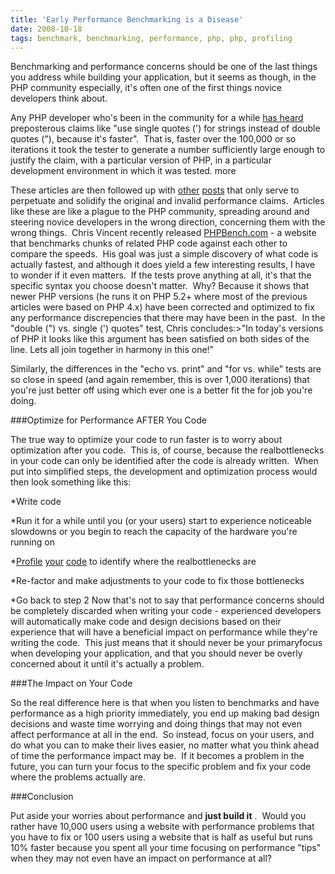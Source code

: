 ```yaml
---
title: 'Early Performance Benchmarking is a Disease'
date: 2008-10-18
tags: benchmark, benchmarking, performance, php, php, profiling
---
```


Benchmarking and performance concerns should be one of the 
last things you address while building your application, but it seems as though, in the PHP community especially, it's often one of the 
first things novice developers think about.

Any PHP developer who's been in the community for a while 
[has heard](http://reinholdweber.com/?p=3) preposterous claims like "use single quotes (') for strings instead of double quotes ("), because it's faster".  That is, faster over the 100,000 or so iterations it took the tester to generate a number sufficiently large enough to justify the claim, with a particular version of PHP, in a particular development environment in which it was tested.
more

These articles are then followed up with 
[other](http://www.chazzuka.com/blog/?p=163) 
[posts](http://blogs.digitss.com/php/php-performance-improvement-tips/) that only serve to perpetuate and solidify the original and invalid performance claims.  Articles like these are like a plague to the PHP community, spreading around and steering novice developers in the wrong direction, concerning them with the wrong things.  Chris Vincent recently released 
[PHPBench.com](http://www.phpbench.com/) - a website that benchmarks chunks of related PHP code against each other to compare the speeds.  His goal was just a simple discovery of what code is actually fastest, and although it does yield a few interesting results, I have to wonder if it even matters.  If the tests prove anything at all, it's that the specific syntax you choose 
doesn't matter.  Why? Because it shows that newer PHP versions (he runs it on PHP 5.2+ where most of the previous articles were based on PHP 4.x) have been corrected and optimized to fix any performance discrepencies that there may have been in the past.  In the "double (") vs. single (') quotes" test, Chris concludes:>"In today's versions of PHP it looks like this argument has been satisfied on both sides of the line. Lets all join together in harmony in this one!"

Similarly, the differences in the "echo vs. print" and "for vs. while" tests are so close in speed (and again remember, this is over 1,000 iterations) that you're just better off using which ever one is a better fit the for job you're doing.

###Optimize for Performance AFTER You Code

The true way to optimize your code to run faster is to worry about optimization 
after you code.  This is, of course, because the 
realbottlenecks in your code can only be identified 
after the code is already written.  When put into simplified steps, the development and optimization process would then look something like this:

*Write code

	
*Run it for a while until you (or your users) start to experience noticeable slowdowns or you begin to reach the capacity of the hardware you're running on

	
*[Profile](http://www.sitepoint.com/blogs/2007/04/23/faster-php-apps-profile-your-code-with-xdebug/) 
[your](http://devzone.zend.com/article/2899-Profiling-PHP-Applications-With-xdebug) 
[code](http://www.pseudocoder.com/archives/2007/04/24/how-to-really-use-xdebug-to-speed-up-your-app/) to identify where the 
realbottlenecks are

	
*Re-factor and make adjustments to your code to fix those bottlenecks

	
*Go back to step 2
Now that's not to say that performance concerns should be 
completely discarded when writing your code - experienced developers will automatically make code and design decisions based on their experience that will have a beneficial impact on performance while they're writing the code.  This just means that it should never be your 
primaryfocus when developing your application, and that you should never be overly concerned about it until it's actually a problem.

###The Impact on Your Code

So the real difference here is that when you listen to benchmarks and have performance as a high priority immediately, you end up making bad design decisions and waste time worrying and doing things that may not even affect performance at all in the end.  So instead, 
focus on your users, and do what you can to make their lives easier, no matter what you think ahead of time the performance impact may be.  If it becomes a problem in the future, you can turn your focus to the specific problem and fix your code where the problems actually are.

###Conclusion

Put aside your worries about performance and 
**just build it**
.  Would you rather have 10,000 users using a website with performance problems that you have to fix or 100 users using a website that is half as useful but runs 10% faster because you spent all your time focusing on performance "tips" when they may not even have an impact on performance at all?
